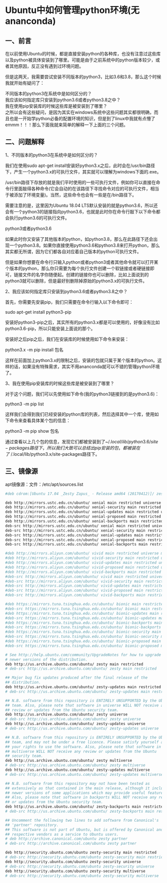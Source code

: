 # Ubuntu中如何管理python环境(无ananconda)

## 一、前言
在以前使用Ubuntu的时候，都是直接安装python的各种库，也没有注意过这些库以及python被具体安装到了哪里。可能是由于之前系统中的python版本较少，或者其他原因，反正没有遇到过环境问题。

但是这两天，我需要尝试安装不同版本的python3，比如3.6和3.8，那么这个时候我就开始有疑问了：

不同版本的python3在系统中是如何区分的？  
我应该如何指定库只安装到python3.6或者python3.8之中？  
我在使用pip安装库的时候这些库是被安装到了哪里？  
之所以会有这些疑问，是因为其实在windows系统中这些问题其实都很明确，而且也是一开始学python必备的配置环境的知识，但是到了linux中我就有点懵了emmm！！！那么下面我就来简单的解释一下上面的三个问题。

## 二、问题解释
1、不同版本的python3在系统中是如何区分的？

我们在使用sudo apt-get install安装好python3.x之后，此时会在/usr/bin路径下，产生一个python3.x的可执行文件，其实就可以理解为windows下面的.exe。

/usr/bin路径下存放的就是我们平时使用的一些可执行文件，例如你可以直接在命令行里面敲得各种命令(它会自动的在该路径下寻找命令对应的可执行文件，相当于被添加了环境变量)。当然，这些命令也会有一些是在/bin路径下。

需要注意的是，这里因为Ubuntu 18.04 LTS默认安装的就是python3.6，所以还会有一个python3的链接指向python3.6，也就是此时你在命令行敲下以下命令都会执行python3.6的可执行文件。

python3或者python3.6

如果此时你又安装了其他版本的python，如python3.8，那么在此路径下还会出现一个python3.8。如果你直接使用python3.6和python3.8来打开python，那么其实都无所谓，因为它们都各自对应着自己版本的python可执行文件。

但是如果你想要在命令行只输入python或者python3或者其他命令就可以打开某个版本的python，那么你只需要为每个执行文件创建一个软链接或者硬链接即可，链接文件的名字你随便起。创建的链接你也可以删除，比如上面说到的python3就可以删除，但是最好别删除掉原始的python3.x的可执行文件。

2、我应该如何指定库只安装到python3.6或者python3.8之中？

首先，你需要先安装pip，我们只需要在命令行输入以下命令即可：

sudo apt-get install python3-pip

安装好python3-pip之后，其实所有的python3.x都是可以使用的，好像没有比如python3.6-pip，所以只能安装上面说的那个。

安装好之后pip之后，我们在安装库的时候使用如下命令来安装：

python3.x -m pip install 包名

这样在前面加上python3.x的限制之后，安装的包就只属于某个版本的python。这样的话，如果没有特殊需求，其实不用ananconda就可以不错的管理python环境了。

3、我在使用pip安装库的时候这些库是被安装到了哪里？

对于这个问题，我们可以先使用如下命令(我的python3链接到的是python3.6)：

python3 -m pip list

这样我们会得到我们已经安装的python库的列表，然后选择其中一个库，使用如下命令来查看具体某个包的信息：

python3 -m pip show 包名

通过查看以上几个包的信息，发现它们都被安装到了~$/.local/lib/python3.6/site-packages路径下，所以我们大致可以总结出pip安装的包，都被装在了~$/.local/lib/python3.x/site-packages路径下。


## 三、镜像源

apt镜像源：文件：/etc/apt/sources.list

```bash
#deb cdrom:[Ubuntu 17.04 _Zesty Zapus_ - Release amd64 (20170412)]/ zesty main restricted

deb http://mirrors.ustc.edu.cn/ubuntu/ xenial main restricted universe multiverse
deb http://mirrors.ustc.edu.cn/ubuntu/ xenial-security main restricted universe multiverse
deb http://mirrors.ustc.edu.cn/ubuntu/ xenial-updates main restricted universe multiverse
deb http://mirrors.ustc.edu.cn/ubuntu/ xenial-proposed main restricted universe multiverse
deb http://mirrors.ustc.edu.cn/ubuntu/ xenial-backports main restricted universe multiverse
deb-src http://mirrors.ustc.edu.cn/ubuntu/ xenial main restricted universe multiverse
deb-src http://mirrors.ustc.edu.cn/ubuntu/ xenial-security main restricted universe multiverse
deb-src http://mirrors.ustc.edu.cn/ubuntu/ xenial-updates main restricted universe multiverse
deb-src http://mirrors.ustc.edu.cn/ubuntu/ xenial-proposed main restricted universe multiverse
deb-src http://mirrors.ustc.edu.cn/ubuntu/ xenial-backports main restricted universe multiverse

#deb http://mirrors.aliyun.com/ubuntu/ vivid main restricted universe multiverse
#deb http://mirrors.aliyun.com/ubuntu/ vivid-security main restricted universe multiverse
#deb http://mirrors.aliyun.com/ubuntu/ vivid-updates main restricted universe multiverse
#deb http://mirrors.aliyun.com/ubuntu/ vivid-proposed main restricted universe multiverse
#deb http://mirrors.aliyun.com/ubuntu/ vivid-backports main restricted universe multiverse
#deb-src http://mirrors.aliyun.com/ubuntu/ vivid main restricted universe multiverse
#deb-src http://mirrors.aliyun.com/ubuntu/ vivid-security main restricted universe multiverse
#deb-src http://mirrors.aliyun.com/ubuntu/ vivid-updates main restricted universe multiverse
#deb-src http://mirrors.aliyun.com/ubuntu/ vivid-proposed main restricted universe multiverse
#deb-src http://mirrors.aliyun.com/ubuntu/ vivid-backports main restricted universe multiverse

#deb https://mirrors.tuna.tsinghua.edu.cn/ubuntu/ bionic main restricted universe multiverse
#deb-src https://mirrors.tuna.tsinghua.edu.cn/ubuntu/ bionic main restricted universe multiverse
#deb https://mirrors.tuna.tsinghua.edu.cn/ubuntu/ bionic-updates main restricted universe multiverse
#deb-src https://mirrors.tuna.tsinghua.edu.cn/ubuntu/ bionic-updates main restricted universe multiverse
#deb https://mirrors.tuna.tsinghua.edu.cn/ubuntu/ bionic-backports main restricted universe multiverse
#deb-src https://mirrors.tuna.tsinghua.edu.cn/ubuntu/ bionic-backports main restricted universe multiverse
#deb https://mirrors.tuna.tsinghua.edu.cn/ubuntu/ bionic-security main restricted universe multiverse
#deb-src https://mirrors.tuna.tsinghua.edu.cn/ubuntu/ bionic-security main restricted universe multiverse
#deb https://mirrors.tuna.tsinghua.edu.cn/ubuntu/ bionic-proposed main restricted universe multiverse
#deb-src https://mirrors.tuna.tsinghua.edu.cn/ubuntu/ bionic-proposed main restricted universe

# See http://help.ubuntu.com/community/UpgradeNotes for how to upgrade to
# newer versions of the distribution.
deb http://us.archive.ubuntu.com/ubuntu/ zesty main restricted
# deb-src http://us.archive.ubuntu.com/ubuntu/ zesty main restricted

## Major bug fix updates produced after the final release of the
## distribution.
deb http://us.archive.ubuntu.com/ubuntu/ zesty-updates main restricted
# deb-src http://us.archive.ubuntu.com/ubuntu/ zesty-updates main restricted

## N.B. software from this repository is ENTIRELY UNSUPPORTED by the Ubuntu
## team. Also, please note that software in universe WILL NOT receive any
## review or updates from the Ubuntu security team.
deb http://us.archive.ubuntu.com/ubuntu/ zesty universe
# deb-src http://us.archive.ubuntu.com/ubuntu/ zesty universe
deb http://us.archive.ubuntu.com/ubuntu/ zesty-updates universe
# deb-src http://us.archive.ubuntu.com/ubuntu/ zesty-updates universe

## N.B. software from this repository is ENTIRELY UNSUPPORTED by the Ubuntu 
## team, and may not be under a free licence. Please satisfy yourself as to 
## your rights to use the software. Also, please note that software in 
## multiverse WILL NOT receive any review or updates from the Ubuntu
## security team.
deb http://us.archive.ubuntu.com/ubuntu/ zesty multiverse
# deb-src http://us.archive.ubuntu.com/ubuntu/ zesty multiverse
deb http://us.archive.ubuntu.com/ubuntu/ zesty-updates multiverse
# deb-src http://us.archive.ubuntu.com/ubuntu/ zesty-updates multiverse

## N.B. software from this repository may not have been tested as
## extensively as that contained in the main release, although it includes
## newer versions of some applications which may provide useful features.
## Also, please note that software in backports WILL NOT receive any review
## or updates from the Ubuntu security team.
deb http://us.archive.ubuntu.com/ubuntu/ zesty-backports main restricted universe multiverse
# deb-src http://us.archive.ubuntu.com/ubuntu/ zesty-backports main restricted universe multiverse

## Uncomment the following two lines to add software from Canonical's
## 'partner' repository.
## This software is not part of Ubuntu, but is offered by Canonical and the
## respective vendors as a service to Ubuntu users.
# deb http://archive.canonical.com/ubuntu zesty partner
# deb-src http://archive.canonical.com/ubuntu zesty partner

deb http://security.ubuntu.com/ubuntu zesty-security main restricted
# deb-src http://security.ubuntu.com/ubuntu zesty-security main restricted
deb http://security.ubuntu.com/ubuntu zesty-security universe
# deb-src http://security.ubuntu.com/ubuntu zesty-security universe
deb http://security.ubuntu.com/ubuntu zesty-security multiverse
# deb-src http://security.ubuntu.com/ubuntu zesty-security multiverse

```